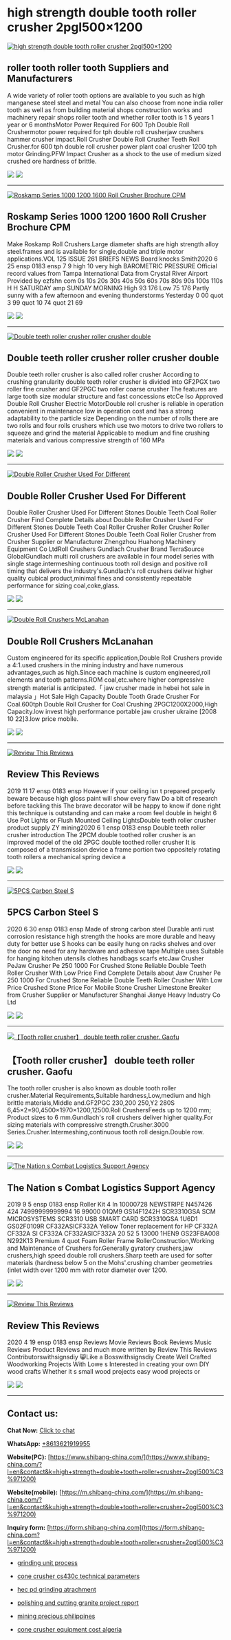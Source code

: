 # high strength double tooth roller crusher 2pgl500×1200

<a href="https://swt.shibang-china.com/?l=en&img&k=high+strength+double+tooth+roller+crusher+2pgl500%C3%971200" target="_blank">![high strength double tooth roller crusher 2pgl500×1200](http://static.shibang-china.com/all-800x300/503.jpg)</a>

## roller tooth roller tooth Suppliers and Manufacturers
A wide variety of roller tooth options are available to you such as high manganese steel steel and metal You can also choose from none india roller tooth as well as from building material shops construction works and machinery repair shops roller tooth and whether roller tooth is 1 5 years 1 year or 6 monthsMotor Power Required For 600 Tph Double Roll Crushermotor power required for tph double roll crusherjaw crushers hammer crusher impact.Roll Crusher Double Roll Crusher Teeth Roll Crusher.for 600 tph double roll crusher power plant coal crusher 1200 tph motor Grinding.PFW Impact Crusher as a shock to the use of medium sized crushed ore hardness of brittle.


<a href="https://whatsapp.shibangsoft.com/WhatsApp.php" target="_blank" title="WhatsApp">![](http://static.shibang-china.com/icon/whatsapp.png)</a> <a href="https://swt.shibang-china.com/?l=en&icon&k=high+strength+double+tooth+roller+crusher+2pgl500%C3%971200" target="_blank">![](http://static.shibang-china.com/icon/chat-en.png)</a>

---

<a href="https://swt.shibang-china.com/?l=en&img&k=high+strength+double+tooth+roller+crusher+2pgl500%C3%971200" target="_blank">![Roskamp Series 1000 1200 1600 Roll Crusher Brochure CPM](http://static.shibang-china.com/all-800x300/896.jpg)</a>

## Roskamp Series 1000 1200 1600 Roll Crusher Brochure CPM
Make Roskamp Roll Crushers.Large diameter shafts are high strength alloy steel.frames and is available for single,double and triple motor applications.VOL 125 ISSUE 261 BRIEFS NEWS Board knocks Smith2020 6 25 ensp 0183 ensp 7 9 high 10 very high BAROMETRIC PRESSURE Official record values from Tampa International Data from Crystal River Airport Provided by ezfshn com 0s 10s 20s 30s 40s 50s 60s 70s 80s 90s 100s 110s H H SATURDAY amp SUNDAY MORNING High 93 176 Low 75 176 Partly sunny with a few afternoon and evening thunderstorms Yesterday 0 00 quot 3 99 quot 10 74 quot 21 69


<a href="https://whatsapp.shibangsoft.com/WhatsApp.php" target="_blank" title="WhatsApp">![](http://static.shibang-china.com/icon/whatsapp.png)</a> <a href="https://swt.shibang-china.com/?l=en&icon&k=high+strength+double+tooth+roller+crusher+2pgl500%C3%971200" target="_blank">![](http://static.shibang-china.com/icon/chat-en.png)</a>

---

<a href="https://swt.shibang-china.com/?l=en&img&k=high+strength+double+tooth+roller+crusher+2pgl500%C3%971200" target="_blank">![Double teeth roller crusher roller crusher double](http://static.shibang-china.com/all-800x300/145.jpg)</a>

## Double teeth roller crusher roller crusher double
Double teeth roller crusher is also called roller crusher According to crushing granularity double teeth roller crusher is divided into GF2PGX two roller fine crusher and GF2PGC two roller coarse crusher The features are large tooth size modular structure and fast concessions etcCe Iso Approved Double Roll Crusher Electric MotorDouble roll crusher is reliable in operation convenient in maintenance low in operation cost and has a strong adaptability to the particle size Depending on the number of rolls there are two rolls and four rolls crushers which use two motors to drive two rollers to squeeze and grind the material Applicable to medium and fine crushing materials and various compressive strength of 160 MPa


<a href="https://whatsapp.shibangsoft.com/WhatsApp.php" target="_blank" title="WhatsApp">![](http://static.shibang-china.com/icon/whatsapp.png)</a> <a href="https://swt.shibang-china.com/?l=en&icon&k=high+strength+double+tooth+roller+crusher+2pgl500%C3%971200" target="_blank">![](http://static.shibang-china.com/icon/chat-en.png)</a>

---

<a href="https://swt.shibang-china.com/?l=en&img&k=high+strength+double+tooth+roller+crusher+2pgl500%C3%971200" target="_blank">![Double Roller Crusher Used For Different](http://static.shibang-china.com/all-800x300/1451.jpg)</a>

## Double Roller Crusher Used For Different
Double Roller Crusher Used For Different Stones Double Teeth Coal Roller Crusher Find Complete Details about Double Roller Crusher Used For Different Stones Double Teeth Coal Roller Crusher Roller Crusher Roller Crusher Used For Different Stones Double Teeth Coal Roller Crusher from Crusher Supplier or Manufacturer Zhengzhou Huahong Machinery Equipment Co LtdRoll Crushers Gundlach Crusher Brand TerraSource GlobalGundlach multi roll crushers are available in four model series with single stage.intermeshing continuous tooth roll design and positive roll timing that delivers the industry&#39;s.Gundlach&#39;s roll crushers deliver higher quality cubical product,minimal fines and consistently repeatable performance for sizing coal,coke,glass.


<a href="https://whatsapp.shibangsoft.com/WhatsApp.php" target="_blank" title="WhatsApp">![](http://static.shibang-china.com/icon/whatsapp.png)</a> <a href="https://swt.shibang-china.com/?l=en&icon&k=high+strength+double+tooth+roller+crusher+2pgl500%C3%971200" target="_blank">![](http://static.shibang-china.com/icon/chat-en.png)</a>

---

<a href="https://swt.shibang-china.com/?l=en&img&k=high+strength+double+tooth+roller+crusher+2pgl500%C3%971200" target="_blank">![Double Roll Crushers McLanahan](http://static.shibang-china.com/all-800x300/23.jpg)</a>

## Double Roll Crushers McLanahan
Custom engineered for its specific application,Double Roll Crushers provide a 4:1.used crushers in the mining industry and have numerous advantages,such as high.Since each machine is custom engineered,roll elements and tooth patterns.ROM coal,etc.where higher compressive strength material is anticipated.「 jaw crusher made in hebei hot sale in malaysia 」Hot Sale High Capacity Double Tooth Grade Crusher For Coal.600tph Double Roll Crusher for Coal Crushing 2PGC1200X2000,High Capacity.low invest high performance portable jaw crusher ukraine [2008 10 22]3.low price mobile.


<a href="https://whatsapp.shibangsoft.com/WhatsApp.php" target="_blank" title="WhatsApp">![](http://static.shibang-china.com/icon/whatsapp.png)</a> <a href="https://swt.shibang-china.com/?l=en&icon&k=high+strength+double+tooth+roller+crusher+2pgl500%C3%971200" target="_blank">![](http://static.shibang-china.com/icon/chat-en.png)</a>

---

<a href="https://swt.shibang-china.com/?l=en&img&k=high+strength+double+tooth+roller+crusher+2pgl500%C3%971200" target="_blank">![Review This Reviews](http://static.shibang-china.com/all-800x300/1095.jpg)</a>

## Review This Reviews
2019 11 17 ensp 0183 ensp However if your ceiling isn t prepared properly beware because high gloss paint will show every flaw Do a bit of research before tackling this The brave decorator will be happy to know if done right this technique is outstanding and can make a room feel double in height 6 Use Pot Lights or Flush Mounted Ceiling LightsDouble teeth roller crusher product supply ZY mining2020 6 1 ensp 0183 ensp Double teeth roller crusher introduction The 2PCM double toothed roller crusher is an improved model of the old 2PGC double toothed roller crusher It is composed of a transmission device a frame portion two oppositely rotating tooth rollers a mechanical spring device a


<a href="https://whatsapp.shibangsoft.com/WhatsApp.php" target="_blank" title="WhatsApp">![](http://static.shibang-china.com/icon/whatsapp.png)</a> <a href="https://swt.shibang-china.com/?l=en&icon&k=high+strength+double+tooth+roller+crusher+2pgl500%C3%971200" target="_blank">![](http://static.shibang-china.com/icon/chat-en.png)</a>

---

<a href="https://swt.shibang-china.com/?l=en&img&k=high+strength+double+tooth+roller+crusher+2pgl500%C3%971200" target="_blank">![5PCS Carbon Steel S](http://static.shibang-china.com/all-800x300/351.jpg)</a>

## 5PCS Carbon Steel S
2020 6 30 ensp 0183 ensp Made of strong carbon steel Durable anti rust corrosion resistance high strength the hooks are more durable and heavy duty for better use S hooks can be easily hung on racks shelves and over the door no need for any hardware and adhesive tape Multiple uses Suitable for hanging kitchen utensils clothes handbags scarfs etcJaw Crusher PeJaw Crusher Pe 250 1000 For Crushed Stone Reliable Double Teeth Roller Crusher With Low Price Find Complete Details about Jaw Crusher Pe 250 1000 For Crushed Stone Reliable Double Teeth Roller Crusher With Low Price Crushed Stone Price For Mobile Stone Crusher Limestone Breaker from Crusher Supplier or Manufacturer Shanghai Jianye Heavy Industry Co Ltd


<a href="https://whatsapp.shibangsoft.com/WhatsApp.php" target="_blank" title="WhatsApp">![](http://static.shibang-china.com/icon/whatsapp.png)</a> <a href="https://swt.shibang-china.com/?l=en&icon&k=high+strength+double+tooth+roller+crusher+2pgl500%C3%971200" target="_blank">![](http://static.shibang-china.com/icon/chat-en.png)</a>

---

<a href="https://swt.shibang-china.com/?l=en&img&k=high+strength+double+tooth+roller+crusher+2pgl500%C3%971200" target="_blank">![【Tooth roller crusher】 double teeth roller crusher. Gaofu](http://static.shibang-china.com/all-800x300/105.jpg)</a>

## 【Tooth roller crusher】 double teeth roller crusher. Gaofu
The tooth roller crusher is also known as double tooth roller crusher.Material Requirements,Suitable hardness,Low,medium and high brittle materials,Middle and.GF2PGC 230,200 250,Y2 280S 6,45×2=90,4500×1970×1200,12500.Roll CrushersFeeds up to 1200 mm; Product sizes to 6 mm.Gundlach&#39;s roll crushers deliver higher quality.For sizing materials with compressive strength.Crusher.3000 Series.Crusher.Intermeshing,continuous tooth roll design.Double row.


<a href="https://whatsapp.shibangsoft.com/WhatsApp.php" target="_blank" title="WhatsApp">![](http://static.shibang-china.com/icon/whatsapp.png)</a> <a href="https://swt.shibang-china.com/?l=en&icon&k=high+strength+double+tooth+roller+crusher+2pgl500%C3%971200" target="_blank">![](http://static.shibang-china.com/icon/chat-en.png)</a>

---

<a href="https://swt.shibang-china.com/?l=en&img&k=high+strength+double+tooth+roller+crusher+2pgl500%C3%971200" target="_blank">![The Nation s Combat Logistics Support Agency](http://static.shibang-china.com/all-800x300/1344.jpg)</a>

## The Nation s Combat Logistics Support Agency
2019 9 5 ensp 0183 ensp Roller Kit 4 In 10000728 NEWSTRIPE N457426 424 74999999999994 16 99000 01QM9 GS14F1242H SCR3310GSA SCM MICROSYSTEMS SCR3310 USB SMART CARD SCR3310GSA 1U6D1 GS02F0109R CF332ASICF332A Yellow Toner replacement for HP CF332A CF332A SI CF332A CF332ASICF332A 20 52 5 13000 1HEN9 GS23FBA008 N292K13 Premium 4 quot Foam Roller Frame RollerConstruction,Working and Maintenance of Crushers for.Generally gyratory crushers,jaw crushers,high speed double roll crushers.Sharp teeth are used for softer materials (hardness below 5 on the Mohs&#39;.crushing chamber geometries (inlet width over 1200 mm with rotor diameter over 1200.


<a href="https://whatsapp.shibangsoft.com/WhatsApp.php" target="_blank" title="WhatsApp">![](http://static.shibang-china.com/icon/whatsapp.png)</a> <a href="https://swt.shibang-china.com/?l=en&icon&k=high+strength+double+tooth+roller+crusher+2pgl500%C3%971200" target="_blank">![](http://static.shibang-china.com/icon/chat-en.png)</a>

---

<a href="https://swt.shibang-china.com/?l=en&img&k=high+strength+double+tooth+roller+crusher+2pgl500%C3%971200" target="_blank">![Review This Reviews](http://static.shibang-china.com/all-800x300/659.jpg)</a>

## Review This Reviews
2020 4 19 ensp 0183 ensp Reviews Movie Reviews Book Reviews Music Reviews Product Reviews and much more written by Review This Reviews Contributorswithsignsdiy 😸Like a Bosswithsignsdiy Create Well Crafted Woodworking Projects With Lowe s Interested in creating your own DIY wood crafts Whether it s small wood projects easy wood projects or


<a href="https://whatsapp.shibangsoft.com/WhatsApp.php" target="_blank" title="WhatsApp">![](http://static.shibang-china.com/icon/whatsapp.png)</a> <a href="https://swt.shibang-china.com/?l=en&icon&k=high+strength+double+tooth+roller+crusher+2pgl500%C3%971200" target="_blank">![](http://static.shibang-china.com/icon/chat-en.png)</a>

---
## Contact us:

**Chat Now:** [Click to chat](https://swt.shibang-china.com?l=en&contact&k=high+strength+double+tooth+roller+crusher+2pgl500%C3%971200)

**WhatsApp:**  [+8613621919955](https://whatsapp.shibangsoft.com/WhatsApp.php)

**Website(PC):** [https://www.shibang-china.com/](https://www.shibang-china.com/?l=en&contact&k=high+strength+double+tooth+roller+crusher+2pgl500%C3%971200)

**Website(mobile):** [https://m.shibang-china.com/](https://m.shibang-china.com/?l=en&contact&k=high+strength+double+tooth+roller+crusher+2pgl500%C3%971200)

**Inquiry form:** [https://form.shibang-china.com](https://form.shibang-china.com?l=en&contact&k=high+strength+double+tooth+roller+crusher+2pgl500%C3%971200)

* [grinding unit process](../165/grinding%20unit%20process.md)

* [cone crusher cs430c technical parameters](../168/cone%20crusher%20cs430c%20technical%20parameters.md)

* [hec pd grinding atrachment](../163/hec%20pd%20grinding%20atrachment.md)

* [polishing and cutting granite project report](../165/polishing%20and%20cutting%20granite%20project%20report.md)

* [mining precious philippines](../168/mining%20precious%20philippines.md)

* [cone crusher equipment cost algeria](../165/cone%20crusher%20equipment%20cost%20algeria.md)